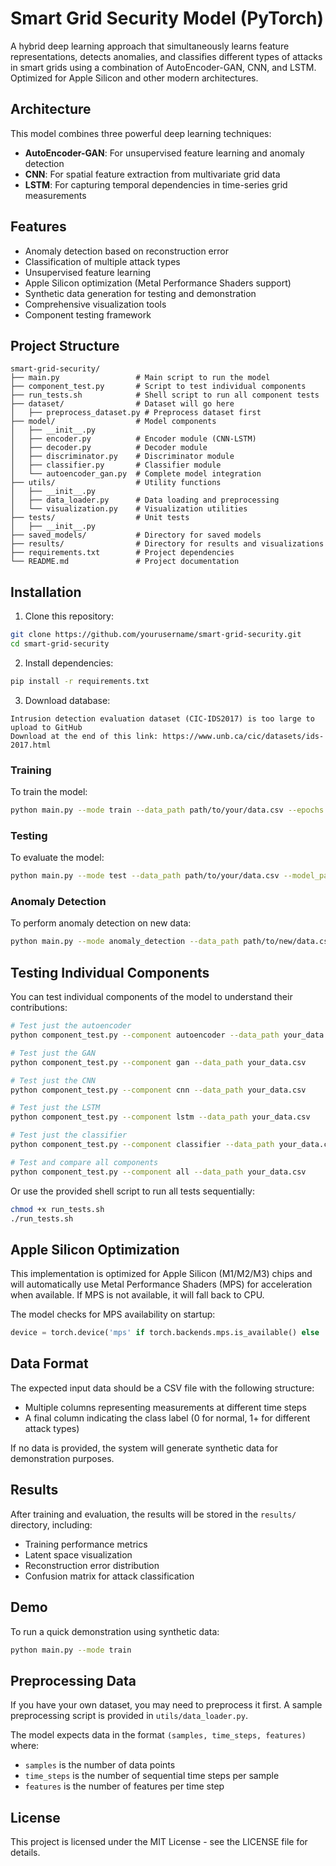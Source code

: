 # Smart Grid Security Model (PyTorch)

A hybrid deep learning approach that simultaneously learns feature representations, detects anomalies, and classifies different types of attacks in smart grids using a combination of AutoEncoder-GAN, CNN, and LSTM. Optimized for Apple Silicon and other modern architectures.

## Architecture

This model combines three powerful deep learning techniques:
- **AutoEncoder-GAN**: For unsupervised feature learning and anomaly detection
- **CNN**: For spatial feature extraction from multivariate grid data
- **LSTM**: For capturing temporal dependencies in time-series grid measurements

## Features

- Anomaly detection based on reconstruction error
- Classification of multiple attack types
- Unsupervised feature learning
- Apple Silicon optimization (Metal Performance Shaders support)
- Synthetic data generation for testing and demonstration
- Comprehensive visualization tools
- Component testing framework

## Project Structure

```
smart-grid-security/
├── main.py                 # Main script to run the model
├── component_test.py       # Script to test individual components
├── run_tests.sh            # Shell script to run all component tests
├── dataset/                # Dataset will go here
│   ├── preprocess_dataset.py # Preprocess dataset first
├── model/                  # Model components
│   ├── __init__.py
│   ├── encoder.py          # Encoder module (CNN-LSTM)
│   ├── decoder.py          # Decoder module
│   ├── discriminator.py    # Discriminator module
│   ├── classifier.py       # Classifier module
│   └── autoencoder_gan.py  # Complete model integration
├── utils/                  # Utility functions
│   ├── __init__.py
│   ├── data_loader.py      # Data loading and preprocessing
│   └── visualization.py    # Visualization utilities
├── tests/                  # Unit tests
│   ├── __init__.py
├── saved_models/           # Directory for saved models
├── results/                # Directory for results and visualizations
├── requirements.txt        # Project dependencies
└── README.md               # Project documentation
```

## Installation

1. Clone this repository:
```bash
git clone https://github.com/yourusername/smart-grid-security.git
cd smart-grid-security
```

2. Install dependencies:
```bash
pip install -r requirements.txt
```

3. Download database:
```
Intrusion detection evaluation dataset (CIC-IDS2017) is too large to upload to GitHub
Download at the end of this link: https://www.unb.ca/cic/datasets/ids-2017.html
```

### Training

To train the model:

```bash
python main.py --mode train --data_path path/to/your/data.csv --epochs 100
```

### Testing

To evaluate the model:

```bash
python main.py --mode test --data_path path/to/your/data.csv --model_path saved_models/smart_grid_model
```

### Anomaly Detection

To perform anomaly detection on new data:

```bash
python main.py --mode anomaly_detection --data_path path/to/new/data.csv --model_path saved_models/smart_grid_model
```

## Testing Individual Components

You can test individual components of the model to understand their contributions:

```bash
# Test just the autoencoder
python component_test.py --component autoencoder --data_path your_data.csv

# Test just the GAN
python component_test.py --component gan --data_path your_data.csv

# Test just the CNN
python component_test.py --component cnn --data_path your_data.csv

# Test just the LSTM
python component_test.py --component lstm --data_path your_data.csv

# Test just the classifier
python component_test.py --component classifier --data_path your_data.csv

# Test and compare all components
python component_test.py --component all --data_path your_data.csv
```

Or use the provided shell script to run all tests sequentially:

```bash
chmod +x run_tests.sh
./run_tests.sh
```

## Apple Silicon Optimization

This implementation is optimized for Apple Silicon (M1/M2/M3) chips and will automatically use Metal Performance Shaders (MPS) for acceleration when available. If MPS is not available, it will fall back to CPU.

The model checks for MPS availability on startup:
```python
device = torch.device('mps' if torch.backends.mps.is_available() else 'cpu')
```

## Data Format

The expected input data should be a CSV file with the following structure:
- Multiple columns representing measurements at different time steps
- A final column indicating the class label (0 for normal, 1+ for different attack types)

If no data is provided, the system will generate synthetic data for demonstration purposes.

## Results

After training and evaluation, the results will be stored in the `results/` directory, including:
- Training performance metrics
- Latent space visualization
- Reconstruction error distribution
- Confusion matrix for attack classification

## Demo

To run a quick demonstration using synthetic data:

```bash
python main.py --mode train
```

## Preprocessing Data

If you have your own dataset, you may need to preprocess it first. A sample preprocessing script is provided in `utils/data_loader.py`.

The model expects data in the format `(samples, time_steps, features)` where:
- `samples` is the number of data points
- `time_steps` is the number of sequential time steps per sample
- `features` is the number of features per time step

## License

This project is licensed under the MIT License - see the LICENSE file for details.
